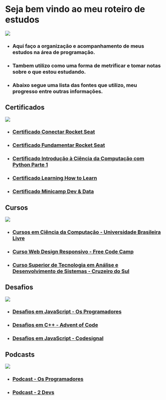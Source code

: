 # Seja bem vindo ao meu roteiro de estudos

<img src="https://i.pinimg.com/originals/4c/9d/18/4c9d18133b0445378f8c8dadf82d382a.png">

- ### Aqui faço a organização e acompanhamento de meus estudos na área de programação.

- ### Tambem utilizo como uma forma de metrificar e tomar notas sobre o que estou estudando.

- ### Abaixo segue uma lista das fontes que utilizo, meu progresso entre outras informações.

## Certificados
<img src="https://i.pinimg.com/originals/dc/4b/24/dc4b24f1c2a110d7004d3317b948608f.png">
  
- ### [Certificado Conectar Rocket Seat](https://github.com/ValdineiJunior/roteiro-de-estudos/issues/82)
- ### [Certificado Fundamentar Rocket Seat](https://github.com/ValdineiJunior/roteiro-de-estudos/issues/81)
- ### [Certificado Introdução à Ciência da Computação com Python Parte 1](https://github.com/ValdineiJunior/roteiro-de-estudos/issues/78)
- ### [Certificado Learning How to Learn](https://github.com/ValdineiJunior/roteiro-de-estudos/issues/51)
- ### [Certificado Minicamp Dev & Data](https://github.com/ValdineiJunior/roteiro-de-estudos/issues/79)

## Cursos
<img src="https://i.pinimg.com/originals/be/71/98/be7198d8041cd634aad98b501690a8de.png">
  
- ### [Cursos em Ciência da Computação - Universidade Brasileira Livre](https://github.com/ValdineiJunior/roteiro-de-estudos/issues/1)

- ### [Curso Web Design Responsivo - Free Code Camp](https://github.com/ValdineiJunior/roteiro-de-estudos/issues/2)

- ### [Curso Superior de Tecnologia em Análise e Desenvolvimento de Sistemas - Cruzeiro do Sul](https://github.com/ValdineiJunior/roteiro-de-estudos/issues/80)

## Desafios
<img src="https://i.pinimg.com/originals/1d/a4/d7/1da4d788716cfd18e196e0458fe89c60.png">

- ### [Desafios em JavaScript - Os Programadores](https://github.com/ValdineiJunior/roteiro-de-estudos/issues/3)

- ### [Desafios em C++ - Advent of Code](https://github.com/ValdineiJunior/roteiro-de-estudos/issues/27)

- ### [Desafios em JavaScript - Codesignal](https://github.com/ValdineiJunior/roteiro-de-estudos/issues/40)
  
## Podcasts
<img src="https://i.pinimg.com/originals/87/50/c7/8750c7e6782538a67c39156fb5716054.png">

- ### [Podcast - Os Programadores](https://github.com/ValdineiJunior/roteiro-de-estudos/issues/6)
- ### [Podcast - 2 Devs](https://github.com/ValdineiJunior/roteiro-de-estudos/issues/7)

